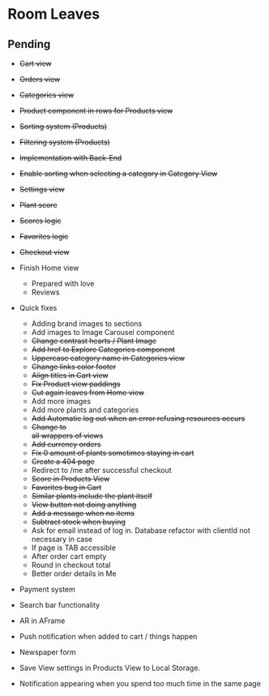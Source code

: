# Room Leaves

## Pending

- ~~Cart view~~
- ~~Orders view~~
- ~~Categories view~~
- ~~Product component in rows for Products view~~
- ~~Sorting system (Products)~~
- ~~Filtering system (Products)~~
- ~~Implementation with Back-End~~
- ~~Enable sorting when selecting a category in Category View~~
- ~~Settings view~~
- ~~Plant score~~
- ~~Scores logic~~
- ~~Favorites logic~~
- ~~Checkout view~~


- Finish Home view
    - Prepared with love
    - Reviews
- Quick fixes
    - Adding brand images to sections
    - Add images to Image Carousel component
    - ~~Change contrast hearts / Plant Image~~
    - ~~Add href to Explore Categories component~~
    - ~~Uppercase category name in Categories view~~
    - ~~Change links color footer~~
    - ~~Align titles in Cart view~~
    - ~~Fix Product view paddings~~
    - ~~Cut again leaves from Home view~~
    - Add more images
    - Add more plants and categories
    - ~~Add Automatic log out when an error refusing resources occurs~~
    - ~~Change to <main> all wrappers of views~~
    - ~~Add currency orders~~
    - ~~Fix 0 amount of plants sometimes staying in cart~~
    - ~~Create a 404 page~~
    - Redirect to /me after successful checkout
    - ~~Score in Products View~~
    - ~~Favorites bug in Cart~~
    - ~~Similar plants include the plant itself~~
    - ~~View button not doing anything~~
    - ~~Add a message when no items~~
    - ~~Subtract stock when buying~~
    - Ask for email instead of log in. Database refactor with clientId not necessary in case
    - If page is TAB accessible
    - After order cart empty
    - Round in checkout total
    - Better order details in Me


- Payment system
- Search bar functionality
- AR in AFrame


- Push notification when added to cart / things happen
- Newspaper form
- Save View settings in Products View to Local Storage.
- Notification appearing when you spend too much time in the same page

